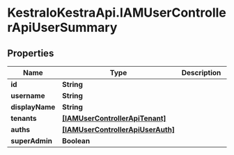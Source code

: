 # KestraIoKestraApi.IAMUserControllerApiUserSummary

## Properties

Name | Type | Description | Notes
------------ | ------------- | ------------- | -------------
**id** | **String** |  | [optional] 
**username** | **String** |  | [optional] 
**displayName** | **String** |  | [optional] 
**tenants** | [**[IAMUserControllerApiTenant]**](IAMUserControllerApiTenant.md) |  | [optional] 
**auths** | [**[IAMUserControllerApiUserAuth]**](IAMUserControllerApiUserAuth.md) |  | [optional] 
**superAdmin** | **Boolean** |  | [optional] 


